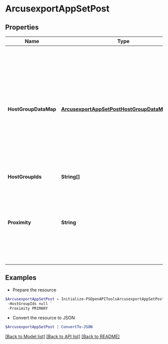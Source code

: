# ArcusexportAppSetPost
## Properties

Name | Type | Description | Notes
------------ | ------------- | ------------- | -------------
**HostGroupDataMap** | [**ArcusexportAppSetPostHostGroupDataMapInner[]**](ArcusexportAppSetPostHostGroupDataMapInner.md) | Host Group IDs and the corresponding attributes for each host group ID. NVMe transport type for each host Group ID is defined in this map and it is applicable if all the hosts of this host group are associated with the NVMe protocol. | [optional] 
**HostGroupIds** | **String[]** | HostGroups | 
**Proximity** | **String** | Host proximity setting for Active Peer Persistence configuration. Supported values are - PRIMARY, SECONDARY and ALL. Default proximity is PRIMARY. | [optional] 

## Examples

- Prepare the resource
```powershell
$ArcusexportAppSetPost = Initialize-PSOpenAPIToolsArcusexportAppSetPost  -HostGroupDataMap null `
 -HostGroupIds null `
 -Proximity PRIMARY
```

- Convert the resource to JSON
```powershell
$ArcusexportAppSetPost | ConvertTo-JSON
```

[[Back to Model list]](../README.md#documentation-for-models) [[Back to API list]](../README.md#documentation-for-api-endpoints) [[Back to README]](../README.md)

